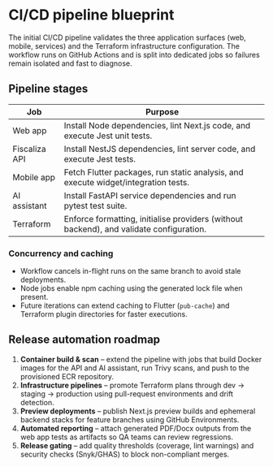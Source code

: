 # CI/CD pipeline blueprint

The initial CI/CD pipeline validates the three application surfaces (web, mobile,
services) and the Terraform infrastructure configuration. The workflow runs on
GitHub Actions and is split into dedicated jobs so failures remain isolated and
fast to diagnose.

## Pipeline stages

| Job              | Purpose                                                       |
| ---------------- | ------------------------------------------------------------- |
| Web app          | Install Node dependencies, lint Next.js code, and execute Jest unit tests. |
| Fiscaliza API    | Install NestJS dependencies, lint server code, and execute Jest tests. |
| Mobile app       | Fetch Flutter packages, run static analysis, and execute widget/integration tests. |
| AI assistant     | Install FastAPI service dependencies and run pytest test suite. |
| Terraform        | Enforce formatting, initialise providers (without backend), and validate configuration. |

### Concurrency and caching

* Workflow cancels in-flight runs on the same branch to avoid stale deployments.
* Node jobs enable npm caching using the generated lock file when present.
* Future iterations can extend caching to Flutter (`pub-cache`) and Terraform
  plugin directories for faster executions.

## Release automation roadmap

1. **Container build & scan** – extend the pipeline with jobs that build Docker
   images for the API and AI assistant, run Trivy scans, and push to the
   provisioned ECR repository.
2. **Infrastructure pipelines** – promote Terraform plans through dev → staging
   → production using pull-request environments and drift detection.
3. **Preview deployments** – publish Next.js preview builds and ephemeral
   backend stacks for feature branches using GitHub Environments.
4. **Automated reporting** – attach generated PDF/Docx outputs from the web app
   tests as artifacts so QA teams can review regressions.
5. **Release gating** – add quality thresholds (coverage, lint warnings) and
   security checks (Snyk/GHAS) to block non-compliant merges.
